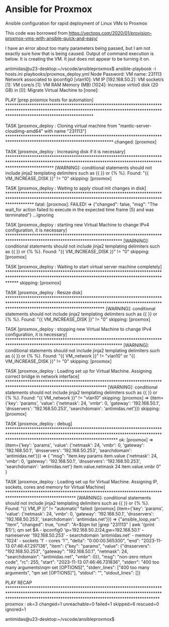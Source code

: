 # Ansible for Proxmox
Ansible configuration for rapid deployment of Linux VMs to Proxmox

This code was borrowed from https://vectops.com/2020/01/provision-proxmox-vms-with-ansible-quick-and-easy/

I have an error about too many parameters being passed, but I am not exactly sure how that is being caused.  Output of command execution is below.  It is creating the VM.  It jsut does not appear to be turning it on.

antimidas@u23-desktop:~/vscode/ansibleproxmox$ ansible-playbook -i hosts.ini playbooks/proxmox_deploy.yml 
Node Password: 
VM name: 231113
Network associated to ipconfig0 [vlan10]: 
VM IP [192.168.50.2]: 
VM socket/s [1]: 
VM core/s [1]: 
VM RAM Memory (MB) [1024]: 
Increase virtio0 disk (20 GB) in [0]: 
Migrate Virtual Machine to [none]: 

PLAY [prep proxmox hosts for automation] **************************************************************************************************************************************************************************************

TASK [proxmox_deploy : Cloning virtual machine from "mantic-server-cloudimg-amd64" with name "231113"] ************************************************************************************************************************
changed: [proxmox]

TASK [proxmox_deploy : Increasing disk if it is necessary] ********************************************************************************************************************************************************************
[WARNING]: conditional statements should not include jinja2 templating delimiters such as {{ }} or {% %}. Found: "{{ VM_INCREASE_DISK }}" != "0"
skipping: [proxmox]

TASK [proxmox_deploy : Waiting to apply cloud init changes in disk] ***********************************************************************************************************************************************************
fatal: [proxmox]: FAILED! => {"changed": false, "msg": "The wait_for action failed to execute in the expected time frame (5) and was terminated"}
...ignoring

TASK [proxmox_deploy : starting new Virtual Machine to change IPv4 configuration, it is necessary] ****************************************************************************************************************************
[WARNING]: conditional statements should not include jinja2 templating delimiters such as {{ }} or {% %}. Found: "{{ VM_INCREASE_DISK }}" != "0"
skipping: [proxmox]

TASK [proxmox_deploy : Waiting to start virtual server machine completely] ****************************************************************************************************************************************************
skipping: [proxmox]

TASK [proxmox_deploy : Resize disk] *******************************************************************************************************************************************************************************************
[WARNING]: conditional statements should not include jinja2 templating delimiters such as {{ }} or {% %}. Found: "{{ VM_INCREASE_DISK }}" != "0"
skipping: [proxmox]

TASK [proxmox_deploy : stopping new Virtual Machine to change IPv4 configuration, it is necessary] ****************************************************************************************************************************
[WARNING]: conditional statements should not include jinja2 templating delimiters such as {{ }} or {% %}. Found: "{{ VM_network }}" != "vlan10" or "{{ VM_INCREASE_DISK }}" != "0"
skipping: [proxmox]

TASK [proxmox_deploy : Loading set up for Virtual Machine. Assigning correct bridge in network interface] *********************************************************************************************************************
[WARNING]: conditional statements should not include jinja2 templating delimiters such as {{ }} or {% %}. Found: "{{ VM_network }}" != "vlan10"
skipping: [proxmox] => (item={'key': 'params', 'value': {'netmask': 24, 'vmbr': 0, 'gateway': '192.168.50.1', 'dnsservers': '192.168.50.253', 'searchdomain': 'antimidas.net'}}) 
skipping: [proxmox]

TASK [proxmox_deploy : debug] *************************************************************************************************************************************************************************************************
ok: [proxmox] => (item={'key': 'params', 'value': {'netmask': 24, 'vmbr': 0, 'gateway': '192.168.50.1', 'dnsservers': '192.168.50.253', 'searchdomain': 'antimidas.net'}}) => {
    "msg": "item.key params item.value {'netmask': 24, 'vmbr': 0, 'gateway': '192.168.50.1', 'dnsservers': '192.168.50.253', 'searchdomain': 'antimidas.net'} item.value.netmask 24 item.value.vmbr 0"
}

TASK [proxmox_deploy : Loading set up for Virtual Machine. Assigning IP, sockets, cores and memory for Virtual Machine] *******************************************************************************************************
[WARNING]: conditional statements should not include jinja2 templating delimiters such as {{ }} or {% %}. Found: "{{ VM_IP }}" != "automatic"
failed: [proxmox] (item={'key': 'params', 'value': {'netmask': 24, 'vmbr': 0, 'gateway': '192.168.50.1', 'dnsservers': '192.168.50.253', 'searchdomain': 'antimidas.net'}}) => {"ansible_loop_var": "item", "changed": true, "cmd": "A=$(qm list |grep \"231113\" | awk '{print $1}'); qm set $A - ipconfig0 'ip=192.168.50.2/24,gw=192.168.50.1' - nameserver '192.168.50.253' - searchdomain 'antimidas.net' - memory '1024' - sockets '1' - cores '1'", "delta": "0:00:00.565300", "end": "2023-11-13 07:46:47.297136", "item": {"key": "params", "value": {"dnsservers": "192.168.50.253", "gateway": "192.168.50.1", "netmask": 24, "searchdomain": "antimidas.net", "vmbr": 0}}, "msg": "non-zero return code", "rc": 255, "start": "2023-11-13 07:46:46.731836", "stderr": "400 too many arguments\nqm set <vmid> [OPTIONS]", "stderr_lines": ["400 too many arguments", "qm set <vmid> [OPTIONS]"], "stdout": "", "stdout_lines": []}

PLAY RECAP ********************************************************************************************************************************************************************************************************************
proxmox                    : ok=3    changed=1    unreachable=0    failed=1    skipped=6    rescued=0    ignored=1   

antimidas@u23-desktop:~/vscode/ansibleproxmox$ 
